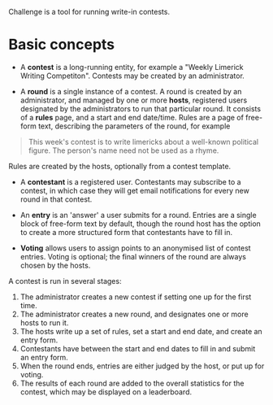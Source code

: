 Challenge is a tool for running write-in contests.

# Basic concepts

- A **contest** is a long-running entity, for example a "Weekly Limerick Writing
Competiton". Contests may be created by an administrator.

- A **round** is a single instance of a contest. A round is created by an
administrator, and managed by one or more **hosts**, registered users
designated by the administrators to run that particular round. It consists of a
**rules** page, and a start and end date/time. Rules are a page of free-form
text, describing the parameters of the round, for example

> This week's contest is to write limericks about a well-known political figure.
> The person's name need not be used as a rhyme.

Rules are created by the hosts, optionally from a contest template.

- A **contestant** is a registered user. Contestants may subscribe to a
contest, in which case they will get email notifications for every new round
in that contest.

- An **entry** is an 'answer' a user submits for a round. Entries are a single
block of free-form text by default, though the round host has the option to
create a more structured form that contestants have to fill in.

- **Voting** allows users to assign points to an anonymised list of contest
entries. Voting is optional; the final winners of the round are always chosen
by the hosts.

A contest is run in several stages:

1. The administrator creates a new contest if setting one up for the first time.
2. The administrator creates a new round, and designates one or more hosts to run it.
3. The hosts write up a set of rules, set a start and end date, and create an entry form.
4. Contestants have between the start and end dates to fill in and submit an entry form.
5. When the round ends, entries are either judged by the host, or put up for voting.
6. The results of each round are added to the overall statistics for the
   contest, which may be displayed on a leaderboard.
